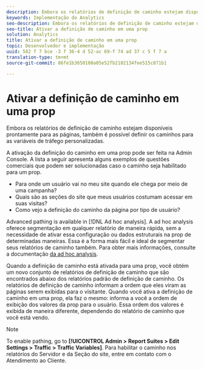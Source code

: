 ```yaml
---
description: Embora os relatórios de definição de caminho estejam disponíveis prontamente para as páginas, também é possível definir os caminhos para as variáveis de tráfego personalizadas.
keywords: Implementação do Analytics
seo-description: Embora os relatórios de definição de caminho estejam disponíveis prontamente para as páginas, também é possível definir os caminhos para as variáveis de tráfego personalizadas.
seo-title: Ativar a definição de caminho em uma prop
solution: Analytics
title: Ativar a definição de caminho em uma prop
topic: Desenvolvedor e implementação
uuid: 582 f 7 bce -3 f 36-4 d 52-ac 69-f 74 ad 37 c 5 f 7 a
translation-type: tm+mt
source-git-commit: 86fe1b3650100a05e52fb2102134fee515c871b1

---
```



# Ativar a definição de caminho em uma prop

Embora os relatórios de definição de caminho estejam disponíveis prontamente para as páginas, também é possível definir os caminhos para as variáveis de tráfego personalizadas.

A ativação da definição do caminho em uma prop pode ser feita na Admin Console. A lista a seguir apresenta alguns exemplos de questões comerciais que podem ser solucionadas caso o caminho seja habilitado para um prop.

* Para onde um usuário vai no meu site quando ele chega por meio de uma campanha?
* Quais são as seções do site que meus usuários costumam acessar em suas visitas?
* Como vejo a definição do caminho da página por tipo de usuário?

Advanced pathing is available in [!DNL Ad hoc analysis]. A ad hoc analysis oferece segmentação em qualquer relatório de maneira rápida, sem a necessidade de ativar essa configuração ou dados estruturais na prop de determinadas maneiras. Essa é a forma mais fácil e ideal de segmentar seus relatórios de caminho também. Para obter mais informações, consulte a documentação [da ad hoc analysis](https://marketing.adobe.com/resources/help/en_US/dsc/).

Quando a definição de caminho está ativada para uma prop, você obtém um novo conjunto de relatórios de definição de caminho que são encontrados abaixo dos relatórios padrão de definição de caminho. Os relatórios de definição de caminho informam a ordem que eles viram as páginas serem exibidas para o visitante. Quando você ativa a definição de caminho em uma prop, ela faz o mesmo: informa a você a ordem de exibição dos valores da prop para o usuário. Essa ordem dos valores é exibida de maneira diferente, dependendo do relatório de caminho que você está vendo.

>[!NOTE]
>
>To enable pathing, go to **[!UICONTROL Admin &gt; Report Suites &gt; Edit Settings &gt; Traffic &gt; Traffic Variables]**. Para habilitar o caminho nos relatórios do Servidor e da Seção do site, entre em contato com o Atendimento ao Cliente.

